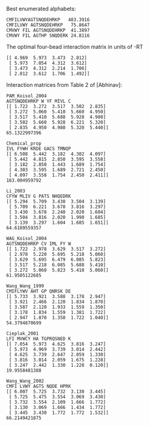 Best enumerated alphabets:

    CMFILVWYAGTSNQDEHRKP   483.3916 
    CMFILVWY AGTSNQDEHRKP   75.8647
    CMVWY FIL AGTSNQDEHRKP  41.3897
    CMVWY FIL AGTHP SNQDERK 24.8116

The optimal four-bead interaction matrix in units of -RT

    [[ 4.969  5.973  3.473  2.812]
     [ 5.973  7.054  4.312  3.612]
     [ 3.473  4.312  2.214  1.706]
     [ 2.812  3.612  1.706  1.492]]

Interaction matrices from Table 2 of [Abhinav]:

    PAM_Koisol_2004
    AGTSNQDEHRKP W YF MIVL C 
    [[ 1.722  3.272  3.517  3.502  2.835]
     [ 3.272  5.060  5.410  5.660  4.950]
     [ 3.517  5.410  5.688  5.928  4.980]
     [ 3.502  5.660  5.928  6.221  5.320]
     [ 2.835  4.950  4.980  5.320  5.440]] 
    65.1322997396

    Chemical_prop
    IVL FYWH KRDE GACS TMNQP 
    [[ 6.508  5.442  3.182  4.302  4.097]
     [ 5.442  4.815  2.850  3.595  3.558]
     [ 3.182  2.850  1.443  1.689  1.754]
     [ 4.303  3.595  1.689  2.721  2.450]
     [ 4.097  3.558  1.754  2.450  2.411]] 
    163.004959792

    Li_2003
    CFYW MLIV G PATS NHQEDRK 
    [[ 5.294  5.709  3.430  3.504  3.139]
     [ 5.709  6.221  3.678  3.816  3.297]
     [ 3.430  3.678  2.240  2.020  1.604]
     [ 3.504  3.816  2.020  1.990  1.685]
     [ 3.139  3.297  1.604  1.685  1.651]] 
    64.6189559357

    WAG_Koisol_2004
    AGTSNQDEHRKP CV IML FY W 
    [[ 1.722  2.978  3.629  3.517  3.272]
     [ 2.978  5.220  5.695  5.218  5.060]
     [ 3.629  5.695  6.479  6.085  5.823]
     [ 3.517  5.218  6.085  5.688  5.410]
     [ 3.272  5.060  5.823  5.410  5.060]] 
    61.9505122685

    Wang_Wang_1999
    CMIFLYWV AHT GP QNRSK DE 
    [[ 5.733  3.921  3.588  3.178  2.947]
     [ 3.921  2.466  2.120  1.834  1.870]
     [ 3.587  2.120  1.933  1.559  1.350]
     [ 3.178  1.834  1.559  1.381  1.722]
     [ 2.947  1.870  1.350  1.722  1.040]] 
    54.3794870699

    Cieplak_2001
    LFI MVWCY HA TGPRQSNED K 
    [[ 7.054  5.973  4.625  3.816  3.247]
     [ 5.973  4.969  3.739  3.014  2.442]
     [ 4.625  3.739  2.647  2.059  1.330]
     [ 3.816  3.014  2.059  1.675  1.228]
     [ 3.247  2.442  1.330  1.228  0.120]] 
    19.9558481388

    Wang_Wang_2002
    CMFI LVWY AGTS NQDE HPRK 
    [[ 6.007  5.725  3.732  3.130  3.445]
     [ 5.725  5.475  3.554  3.069  3.430]
     [ 3.732  3.554  2.109  1.666  1.772]
     [ 3.130  3.069  1.666  1.434  1.772]
     [ 3.445  3.430  1.772  1.772  1.532]] 
    66.2149421875

